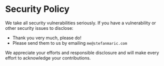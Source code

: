 # Security Policy

We take all security vulnerabilities seriously.
If you have a vulnerability or other security issues to disclose:

- Thank you very much, please do!
- Please send them to us by emailing `me@stefanmaric.com`

We appreciate your efforts and responsible disclosure and will make every effort to acknowledge your contributions.
